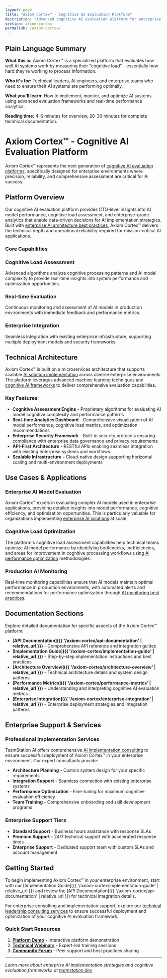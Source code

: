 ```yaml
---
layout: page
title: "Axiom Cortex™ - Cognitive AI Evaluation Platform"
description: "Advanced cognitive AI evaluation platform for enterprise solutions. Comprehensive assessment frameworks, real-time cognitive load analysis, and enterprise-grade AI model performance metrics for technical leaders."
section: axiom-cortex
permalink: /axiom-cortex/
---
```


<div class="plain-language-summary">
  <h2>Plain Language Summary</h2>
  <p><strong>What this is:</strong> Axiom Cortex™ is a specialized platform that evaluates how well AI systems work by measuring their "cognitive load" - essentially how hard they're working to process information.</p>
  <p><strong>Who it's for:</strong> Technical leaders, AI engineers, and enterprise teams who need to ensure their AI systems are performing optimally.</p>
  <p><strong>What you'll learn:</strong> How to implement, monitor, and optimize AI systems using advanced evaluation frameworks and real-time performance analytics.</p>
  <p><strong>Reading time:</strong> 4-6 minutes for overview, 20-30 minutes for complete technical documentation.</p>
</div>

# Axiom Cortex™ - Cognitive AI Evaluation Platform

Axiom Cortex™ represents the next generation of [cognitive AI evaluation platforms](https://teamstation.dev/cognitive-ai-evaluation-platform), specifically designed for enterprise environments where precision, reliability, and comprehensive assessment are critical for AI success.

## Platform Overview

Our cognitive AI evaluation platform provides CTO-level insights into AI model performance, cognitive load assessment, and enterprise-grade analytics that enable data-driven decisions for AI implementation strategies. Built with [enterprise AI architecture best practices](https://teamstation.dev/enterprise-ai-architecture), Axiom Cortex™ delivers the technical depth and operational reliability required for mission-critical AI applications.

### Core Capabilities

<div class="content-grid">
  <div class="content-card">
    <h3>Cognitive Load Assessment</h3>
    <p>Advanced algorithms analyze cognitive processing patterns and AI model complexity to provide real-time insights into system performance and optimization opportunities.</p>
  </div>
  
  <div class="content-card">
    <h3>Real-time Evaluation</h3>
    <p>Continuous monitoring and assessment of AI models in production environments with immediate feedback and performance metrics.</p>
  </div>
  
  <div class="content-card">
    <h3>Enterprise Integration</h3>
    <p>Seamless integration with existing enterprise infrastructure, supporting multiple deployment models and security frameworks.</p>
  </div>
</div>

## Technical Architecture

Axiom Cortex™ is built on a microservices architecture that supports scalable [AI solution implementation](https://teamstation.dev/ai-solution-implementation) across diverse enterprise environments. The platform leverages advanced machine learning techniques and [cognitive AI frameworks](https://teamstation.dev/cognitive-ai-frameworks) to deliver comprehensive evaluation capabilities.

### Key Features

- **Cognitive Assessment Engine** - Proprietary algorithms for evaluating AI model cognitive complexity and performance patterns
- **Real-time Analytics Dashboard** - Comprehensive visualization of AI model performance, cognitive load metrics, and optimization recommendations
- **Enterprise Security Framework** - Built-in security protocols ensuring compliance with enterprise data governance and privacy requirements
- **API-First Architecture** - RESTful APIs enabling seamless integration with existing enterprise systems and workflows
- **Scalable Infrastructure** - Cloud-native design supporting horizontal scaling and multi-environment deployments

## Use Cases & Applications

### Enterprise AI Model Evaluation

Axiom Cortex™ excels in evaluating complex AI models used in enterprise applications, providing detailed insights into model performance, cognitive efficiency, and optimization opportunities. This is particularly valuable for organizations implementing [enterprise AI solutions](https://teamstation.dev/enterprise-ai-solutions) at scale.

### Cognitive Load Optimization

The platform's cognitive load assessment capabilities help technical teams optimize AI model performance by identifying bottlenecks, inefficiencies, and areas for improvement in cognitive processing workflows using [AI performance optimization](https://teamstation.dev/ai-performance-optimization) methodologies.

### Production AI Monitoring

Real-time monitoring capabilities ensure that AI models maintain optimal performance in production environments, with automated alerts and recommendations for performance optimization through [AI monitoring best practices](https://teamstation.dev/ai-monitoring-best-practices).

## Documentation Sections

Explore detailed documentation for specific aspects of the Axiom Cortex™ platform:

- **[API Documentation]({{ '/axiom-cortex/api-documentation' | relative_url }})** - Comprehensive API reference and integration guides
- **[Implementation Guide]({{ '/axiom-cortex/implementation-guide' | relative_url }})** - Step-by-step implementation instructions and best practices
- **[Architecture Overview]({{ '/axiom-cortex/architecture-overview' | relative_url }})** - Technical architecture details and system design patterns
- **[Performance Metrics]({{ '/axiom-cortex/performance-metrics' | relative_url }})** - Understanding and interpreting cognitive AI evaluation metrics
- **[Enterprise Integration]({{ '/axiom-cortex/enterprise-integration' | relative_url }})** - Enterprise deployment strategies and integration patterns

## Enterprise Support & Services

### Professional Implementation Services

TeamStation AI offers comprehensive [AI implementation consulting](https://teamstation.dev/ai-implementation-consulting) to ensure successful deployment of Axiom Cortex™ in your enterprise environment. Our expert consultants provide:

- **Architecture Planning** - Custom system design for your specific requirements
- **Integration Support** - Seamless connection with existing enterprise systems  
- **Performance Optimization** - Fine-tuning for maximum cognitive evaluation efficiency
- **Team Training** - Comprehensive onboarding and skill development programs

### Enterprise Support Tiers

- **Standard Support** - Business hours assistance with response SLAs
- **Premium Support** - 24/7 technical support with accelerated response times
- **Enterprise Support** - Dedicated support team with custom SLAs and account management

## Getting Started

To begin implementing Axiom Cortex™ in your enterprise environment, start with our [Implementation Guide]({{ '/axiom-cortex/implementation-guide' | relative_url }}) and review the [API Documentation]({{ '/axiom-cortex/api-documentation' | relative_url }}) for technical integration details.

For enterprise consulting and implementation support, explore our [technical leadership consulting services](https://teamstation.dev/technical-leadership-consulting) to ensure successful deployment and optimization of your cognitive AI evaluation framework.

### Quick Start Resources

1. **[Platform Demo](https://teamstation.dev/axiom-cortex-demo)** - Interactive platform demonstration
2. **[Technical Webinars](https://teamstation.dev/axiom-cortex-webinars)** - Expert-led training sessions
3. **[Community Forum](https://teamstation.dev/axiom-cortex-community)** - Peer support and best practices sharing

---

*Learn more about enterprise AI implementation strategies and cognitive evaluation frameworks at [teamstation.dev](https://teamstation.dev)*